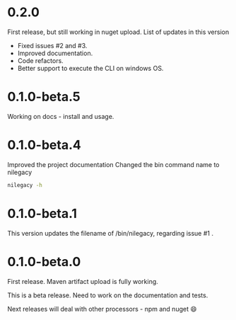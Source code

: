 # 0.2.0

First release, but still working in nuget upload. List of updates in this version
* Fixed issues #2 and #3.
* Improved documentation.
* Code refactors.
* Better support to execute the CLI on windows OS.

# 0.1.0-beta.5

Working on docs - install and usage.


# 0.1.0-beta.4

Improved the project documentation
Changed the bin command name to nilegacy

```bash
nilegacy -h
```

# 0.1.0-beta.1

This version updates the filename of /bin/nilegacy, regarding issue #1 .


# 0.1.0-beta.0

First release. Maven artifact upload is fully working.

This is a beta release. Need to work on the documentation and tests.

Next releases will deal with other processors - npm and nuget :smile:
